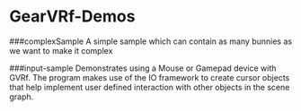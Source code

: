 # GearVRf-Demos

###complexSample
A simple sample which can contain as many bunnies as we want to make it complex


###input-sample
Demonstrates using a Mouse or Gamepad device with GVRf. The program makes use of the IO framework to create cursor objects that help implement user defined interaction with other objects in the scene graph.
